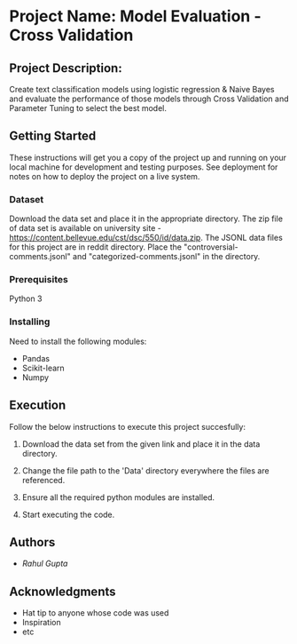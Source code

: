 # Project Name: Model Evaluation - Cross Validation

## Project Description: 

Create text classification models using logistic regression & Naive Bayes and evaluate the performance of those models through Cross Validation and Parameter Tuning to select the best model.



## Getting Started

These instructions will get you a copy of the project up and running on your local machine for development and testing purposes. See deployment for notes on how to deploy the project on a live system.


### Dataset

Download the data set and place it in the appropriate directory. The zip file of data set is available on university site - https://content.bellevue.edu/cst/dsc/550/id/data.zip.  The JSONL data files for this project are in reddit directory. Place the "controversial-comments.jsonl" and "categorized-comments.jsonl" in the directory.



### Prerequisites

Python 3



### Installing

Need to install the following modules:

* Pandas
* Scikit-learn
* Numpy


## Execution

Follow the below instructions to execute this project succesfully:

1) Download the data set from the given link and place it in the data directory.

2) Change the file path to the 'Data' directory everywhere the files are referenced.

3) Ensure all the required python modules are installed.

4) Start executing the code.


## Authors

- *Rahul Gupta* 


## Acknowledgments

* Hat tip to anyone whose code was used
* Inspiration
* etc

